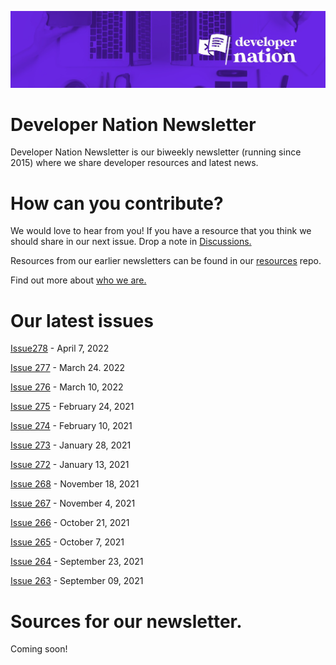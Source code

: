 ![Newsletter Header](https://raw.githubusercontent.com/devnationworld/developer-newsletter/main/dn_newletter_header.jpg)

# Developer Nation Newsletter

Developer Nation Newsletter is our biweekly newsletter (running since 2015) where we share developer resources and latest news. 

# How can you contribute?

We would love to hear from you! If you have a resource that you think we should share in our next issue. Drop a note in [Discussions.](https://github.com/devnationworld/developer-newsletter/discussions)

Resources from our earlier newsletters can be found in our [resources](https://github.com/devnationworld/resources) repo.

Find out more about [who we are.](https://www.developernation.net/)

# Our latest issues
[Issue278](https://github.com/devnationworld/developer-newsletter/blob/main/2022-04-07.md) - April 7, 2022

[Issue 277](https://github.com/devnationworld/developer-newsletter/blob/main/2022-03-24.md) - March 24. 2022

[Issue 276](https://github.com/devnationworld/developer-newsletter/blob/main/2022-03-10.md) - March 10, 2022

[Issue 275](https://github.com/devnationworld/developer-newsletter/blob/main/2022-01-27.md) - February 24, 2021

[Issue 274](https://github.com/devnationworld/developer-newsletter/blob/main/2022-01-27.md) - February 10, 2021

[Issue 273](https://github.com/devnationworld/developer-newsletter/blob/main/2022-01-27.md) - January 28, 2021

[Issue 272](https://github.com/devnationworld/developer-newsletter/blob/main/2022-01-13.md) - January 13, 2021

[Issue 268](https://github.com/devnationworld/developer-newsletter/blob/main/2021-11-18.md) - November 18, 2021

[Issue 267](https://github.com/devnationworld/developer-newsletter/blob/main/2021-11-04.md) - November 4, 2021

[Issue 266](https://github.com/devnationworld/developer-newsletter/blob/main/2021-10-21.md) - October 21, 2021

[Issue 265](https://github.com/devnationworld/developer-newsletter/blob/main/2021-10-07.md) - October 7, 2021

[Issue 264](https://github.com/devnationworld/developer-newsletter/blob/main/2021-09-23.md) - September 23, 2021

[Issue 263](https://github.com/devnationworld/developer-newsletter/blob/main/2021-09-09.md) - September 09, 2021


# Sources for our newsletter.

Coming soon!
